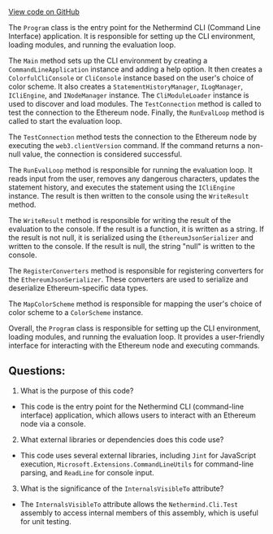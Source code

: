[View code on GitHub](https://github.com/nethermindeth/nethermind/Nethermind.Cli/Program.cs)

The `Program` class is the entry point for the Nethermind CLI (Command Line Interface) application. It is responsible for setting up the CLI environment, loading modules, and running the evaluation loop. 

The `Main` method sets up the CLI environment by creating a `CommandLineApplication` instance and adding a help option. It then creates a `ColorfulCliConsole` or `CliConsole` instance based on the user's choice of color scheme. It also creates a `StatementHistoryManager`, `ILogManager`, `ICliEngine`, and `INodeManager` instance. The `CliModuleLoader` instance is used to discover and load modules. The `TestConnection` method is called to test the connection to the Ethereum node. Finally, the `RunEvalLoop` method is called to start the evaluation loop.

The `TestConnection` method tests the connection to the Ethereum node by executing the `web3.clientVersion` command. If the command returns a non-null value, the connection is considered successful.

The `RunEvalLoop` method is responsible for running the evaluation loop. It reads input from the user, removes any dangerous characters, updates the statement history, and executes the statement using the `ICliEngine` instance. The result is then written to the console using the `WriteResult` method.

The `WriteResult` method is responsible for writing the result of the evaluation to the console. If the result is a function, it is written as a string. If the result is not null, it is serialized using the `EthereumJsonSerializer` and written to the console. If the result is null, the string "null" is written to the console.

The `RegisterConverters` method is responsible for registering converters for the `EthereumJsonSerializer`. These converters are used to serialize and deserialize Ethereum-specific data types.

The `MapColorScheme` method is responsible for mapping the user's choice of color scheme to a `ColorScheme` instance.

Overall, the `Program` class is responsible for setting up the CLI environment, loading modules, and running the evaluation loop. It provides a user-friendly interface for interacting with the Ethereum node and executing commands.
## Questions: 
 1. What is the purpose of this code?
- This code is the entry point for the Nethermind CLI (command-line interface) application, which allows users to interact with an Ethereum node via a console.

2. What external libraries or dependencies does this code use?
- This code uses several external libraries, including `Jint` for JavaScript execution, `Microsoft.Extensions.CommandLineUtils` for command-line parsing, and `ReadLine` for console input.

3. What is the significance of the `InternalsVisibleTo` attribute?
- The `InternalsVisibleTo` attribute allows the `Nethermind.Cli.Test` assembly to access internal members of this assembly, which is useful for unit testing.